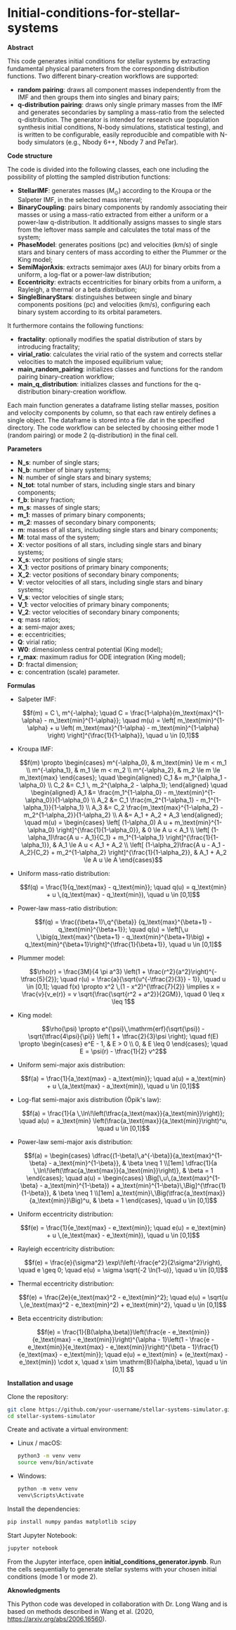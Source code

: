 # Initial-conditions-for-stellar-systems

**Abstract**

This code generates initial conditions for stellar systems by extracting fundamental physical parameters from the corresponding distribution functions. Two different binary-creation workflows are supported:
* **random pairing**: draws all component masses independently from the IMF and then groups them into singles and binary pairs;
* **q-distribution pairing**: draws only single primary masses from the IMF and generates secondaries by sampling a mass-ratio from the selected q-distribution.
The generator is intended for research use (population synthesis initial conditions, N-body simulations, statistical testing), and is written to be configurable, easily reproducible and compatible with N-body simulators (e.g., Nbody 6++, Nbody 7 and PeTar).

**Code structure**

The code is divided into the following classes, each one including the possibility of plotting the sampled distribution functions:

* **StellarIMF**: generates masses ($M_\odot$) according to the Kroupa or the Salpeter IMF, in the selected mass interval;
* **BinaryCoupling**: pairs binary components by randomly associating their masses or using a mass-ratio extracted from either a uniform or a power-law q-distribution. It additionally assigns masses to single stars from the leftover mass sample and calculates the total mass of the system;
* **PhaseModel**: generates positions (pc) and velocities (km/s) of single stars and binary centers of mass according to either the Plummer or the King model;
* **SemiMajorAxis**: extracts semimajor axes (AU) for binary orbits from a uniform, a log-flat or a power-law distribution;
* **Eccentricity**: extracts eccentricities for binary orbits from a uniform, a Rayleigh, a thermal or a beta distribution;
* **SingleBinaryStars**: distinguishes between single and binary components positions (pc) and velocities (km/s), configuring each binary system according to its orbital parameters.

It furthermore contains the following functions:

* **fractality**: optionally modifies the spatial distribution of stars by introducing fractality;
* **virial_ratio**: calculates the virial ratio of the system and corrects stellar velocities to match the imposed equilibrium value;
* **main_random_pairing**: initializes classes and functions for the random pairing binary-creation workflow;
* **main_q_distribution**: initializes classes and functions for the q-distribution binary-creation workflow.

Each main function generates a dataframe listing stellar masses, position and velocity components by column, so that each raw entirely defines a single object. The dataframe is stored into a file .dat in the specified directory.
The code workflow can be selected by choosing either mode 1 (random pairing) or mode 2 (q-distribution) in the final cell.

**Parameters**

* **N_s**: number of single stars;
* **N_b**: number of binary systems;
* **N**: number of single stars and binary systems;
* **N_tot**: total number of stars, including single stars and binary components;
* **f_b**: binary fraction;
* **m_s**: masses of single stars;
* **m_1**: masses of primary binary components;
* **m_2**: masses of secondary binary components;
* **m**: masses of all stars, including single stars and binary components;
* **M**: total mass of the system;
* **X**: vector positions of all stars, including single stars and binary systems;
* **X_s**: vector positions of single stars;
* **X_1**: vector positions of primary binary components;
* **X_2**: vector positions of secondary binary components;
* **V**: vector velocities of all stars, including single stars and binary systems;
* **V_s**: vector velocities of single stars;
* **V_1**: vector velocities of primary binary components;
* **V_2**: vector velocities of secondary binary components;
* **q**: mass ratios;
* **a**: semi-major axes;
* **e**: eccentricities;
* **Q**: virial ratio;
* **W0**: dimensionless central potential (King model);
* **r_max**: maximum radius for ODE integration (King model);
* **D**: fractal dimension;
* **c**: concentration (scale) parameter. 

**Formulas**

* Salpeter IMF:
  ```math
  f(m) = C \, m^{-\alpha}; \quad 
  C = \frac{1-\alpha}{m_\text{max}^{1-\alpha} - m_\text{min}^{1-\alpha}}; \quad
  m(u) = \left[ m_\text{min}^{1-\alpha} + u \left( m_\text{max}^{1-\alpha} - m_\text{min}^{1-\alpha} \right) \right]^{\frac{1}{1-\alpha}}, \quad u \in [0,1]
* Kroupa IMF:
  ```math
  f(m) \propto
  \begin{cases} 
  m^{-\alpha_0}, & m_\text{min} \le m < m_1 \\
  m^{-\alpha_1}, & m_1 \le m < m_2 \\
  m^{-\alpha_2}, & m_2 \le m \le m_\text{max}
  \end{cases}; \quad
  \begin{aligned}
  C_1 &= m_1^{\alpha_1 - \alpha_0} \\
  C_2 &= C_1 \, m_2^{\alpha_2 - \alpha_1};
  \end{aligned} \quad
  \begin{aligned}
  A_1 &= \frac{m_1^{1-\alpha_0} - m_\text{min}^{1-\alpha_0}}{1-\alpha_0} \\
  A_2 &= C_1 \frac{m_2^{1-\alpha_1} - m_1^{1-\alpha_1}}{1-\alpha_1} \\
  A_3 &= C_2 \frac{m_\text{max}^{1-\alpha_2} - m_2^{1-\alpha_2}}{1-\alpha_2} \\
  A &= A_1 + A_2 + A_3
  \end{aligned}; \quad
  m(u) =
  \begin{cases}
  \left[ (1-\alpha_0) A u + m_\text{min}^{1-\alpha_0} \right]^{\frac{1}{1-\alpha_0}}, & 0 \le A u < A_1 \\
  \left[ (1-\alpha_1)\frac{A u - A_1}{C_1} + m_1^{1-\alpha_1} \right]^{\frac{1}{1-\alpha_1}}, & A_1 \le A u < A_1 + A_2 \\
  \left[ (1-\alpha_2)\frac{A u - A_1 - A_2}{C_2} + m_2^{1-\alpha_2} \right]^{\frac{1}{1-\alpha_2}}, & A_1 + A_2 \le A u \le A
  \end{cases}
* Uniform mass-ratio distribution:
  ```math
  f(q) = \frac{1}{q_\text{max} - q_\text{min}}; \quad 
  q(u) = q_\text{min} + u \,(q_\text{max} - q_\text{min}), \quad u \in [0,1]
* Power-law mass-ratio distribution:
  ```math
  f(q) = \frac{(\beta+1)\,q^{\beta}} {q_\text{max}^{\beta+1} - q_\text{min}^{\beta+1}}; \quad
  q(u) = \left[\,u \,\big(q_\text{max}^{\beta+1} - q_\text{min}^{\beta+1}\big) + q_\text{min}^{\beta+1}\right]^{\tfrac{1}{\beta+1}}, \quad u \in [0,1]
* Plummer model:
  ```math
  \rho(r) = \frac{3M}{4 \pi a^3} \left(1 + \frac{r^2}{a^2}\right)^{-\tfrac{5}{2}}; \quad
  r(u) = \frac{a}{\sqrt{u^{-\tfrac{2}{3}} - 1}}, \quad u \in [0,1]; \quad
  f(x) \propto x^2 \,(1 - x^2)^{\tfrac{7}{2}} \implies x = \frac{v}{v_e(r)} = v \sqrt{\frac{\sqrt{r^2 + a^2}}{2GM}}, \quad 0 \leq x \leq 1
* King model:
  ```math
  \rho(\psi) \propto e^{\psi}\,\mathrm{erf}(\sqrt{\psi}) - \sqrt{\tfrac{4\psi}{\pi}} \left( 1 + \tfrac{2}{3}\psi \right); \quad
  f(E) \propto 
  \begin{cases}
  e^E - 1, & E > 0 \\
  0, & E \leq 0
  \end{cases}; \quad
  E = \psi(r) - \tfrac{1}{2} v^2
* Uniform semi-major axis distribution:
  ```math
  f(a) = \frac{1}{a_\text{max} - a_\text{min}}; \quad a(u) = a_\text{min} + u \,(a_\text{max} - a_\text{min}), \quad u \in [0,1]
* Log-flat semi-major axis distribution (Öpik's law):
  ```math
  f(a) = \frac{1}{a \,\ln\!\left(\tfrac{a_\text{max}}{a_\text{min}}\right)}; \quad a(u) = a_\text{min} \left(\frac{a_\text{max}}{a_\text{min}}\right)^u, \quad u \in [0,1]
* Power-law semi-major axis distribution:
  ```math
  f(a) = 
  \begin{cases}
  \dfrac{(1-\beta)\,a^{-\beta}}{a_\text{max}^{1-\beta} - a_\text{min}^{1-\beta}}, & \beta \neq 1 \\[1em]
  \dfrac{1}{a \,\ln\!\left(\tfrac{a_\text{max}}{a_\text{min}}\right)}, & \beta = 1
  \end{cases}; \quad
  a(u) = 
  \begin{cases}
  \Big[\,u\,(a_\text{max}^{1-\beta} - a_\text{min}^{1-\beta}) + a_\text{min}^{1-\beta}\,\Big]^{\tfrac{1}{1-\beta}}, & \beta \neq 1 \\[1em]
  a_\text{min}\,\Big(\tfrac{a_\text{max}}{a_\text{min}}\Big)^u, & \beta = 1
  \end{cases},
  \quad u \in [0,1]
* Uniform eccentricity distribution:
  ```math
  f(e) = \frac{1}{e_\text{max} - e_\text{min}}; \quad e(u) = e_\text{min} + u \,(e_\text{max} - e_\text{min}), \quad u \in [0,1]
* Rayleigh eccentricity distribution:
  ```math
  f(e) = \frac{e}{\sigma^2} \exp\!\left(-\frac{e^2}{2\sigma^2}\right), \quad e \geq 0; \quad e(u) = \sigma \sqrt{-2 \ln(1-u)}, \quad u \in [0,1]
* Thermal eccentricity distribution:
  ```math
  f(e) = \frac{2e}{e_\text{max}^2 - e_\text{min}^2}; \quad e(u) = \sqrt{u \,(e_\text{max}^2 - e_\text{min}^2) + e_\text{min}^2}, \quad u \in [0,1]
* Beta eccentricity distribution:
  ```math
  f(e) = \frac{1}{B(\alpha,\beta)}\left(\frac{e - e_\text{min}}{e_\text{max} - e_\text{min}}\right)^{\alpha - 1}\left(1 - \frac{e - e_\text{min}}{e_\text{max} - e_\text{min}}\right)^{\beta - 1}\frac{1}{e_\text{max} -    e_\text{min}}; \quad e(u) = e_\text{min} + (e_\text{max} - e_\text{min}) \cdot x, \quad x \sim \mathrm{B}(\alpha,\beta), \quad u \in [0,1]

**Installation and usage**

Clone the repository:
```bash
git clone https://github.com/your-username/stellar-systems-simulator.git
cd stellar-systems-simulator
```
Create and activate a virtual environment:
* Linux / macOS:
  ```bash
  python3 -m venv venv
  source venv/bin/activate
  ```
* Windows:
  ```powershell
  python -m venv venv
  venv\Scripts\Activate
  ```
Install the dependencies:
```bash
pip install numpy pandas matplotlib scipy
```
Start Jupyter Notebook:
```bash
jupyter notebook
```
From the Jupyter interface, open **initial_conditions_generator.ipynb**. Run the cells sequentially to generate stellar systems with your chosen initial conditions (mode 1 or mode 2).

**Aknowledgments**

This Python code was developed in collaboration with Dr. Long Wang and is based on methods described in Wang et al. (2020, https://arxiv.org/abs/2006.16560). 



















  






